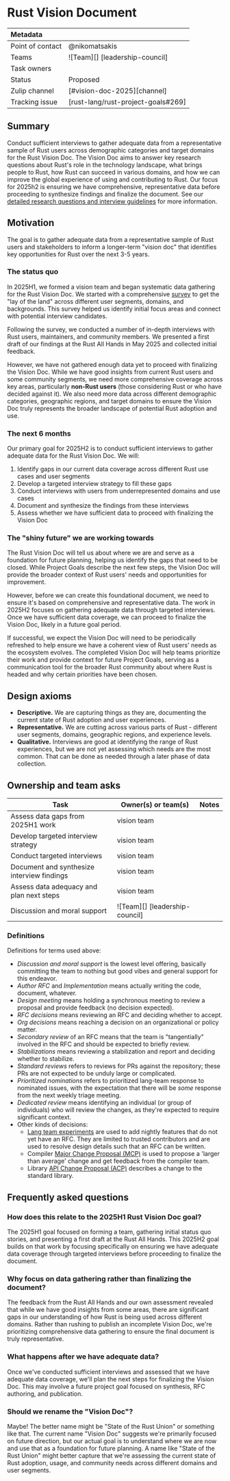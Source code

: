 # Rust Vision Document

| Metadata           |                                    |
| :--                | :--                                |
| Point of contact   | @nikomatsakis                      |
| Teams              | ![Team][] [leadership-council]     |
| Task owners        | <!-- TASK OWNERS -->               |
| Status             | Proposed                           |
| Zulip channel      | [#vision-doc-2025][channel]        |
| Tracking issue     | [rust-lang/rust-project-goals#269] |

## Summary

Conduct sufficient interviews to gather adequate data from a representative sample of Rust users across demographic categories and target domains for the Rust Vision Doc. The Vision Doc aims to answer key research questions about Rust's role in the technology landscape, what brings people to Rust, how Rust can succeed in various domains, and how we can improve the global experience of using and contributing to Rust. Our focus for 2025h2 is ensuring we have comprehensive, representative data before proceeding to synthesize findings and finalize the document. See our [detailed research questions and interview guidelines](https://hackmd.io/@rust-vision-doc/SJqfqrUikl) for more information.

## Motivation

The goal is to gather adequate data from a representative sample of Rust users and stakeholders to inform a longer-term "vision doc" that identifies key opportunities for Rust over the next 3-5 years.

### The status quo

In 2025H1, we formed a vision team and began systematic data gathering for the Rust Vision Doc. We started with a comprehensive [survey](https://blog.rust-lang.org/2025/04/04/vision-doc-survey/) to get the "lay of the land" across different user segments, domains, and backgrounds. This survey helped us identify initial focus areas and connect with potential interview candidates.

Following the survey, we conducted a number of in-depth interviews with Rust users, maintainers, and community members. We presented a first draft of our findings at the Rust All Hands in May 2025 and collected initial feedback.

However, we have not gathered enough data yet to proceed with finalizing the Vision Doc. While we have good insights from current Rust users and some community segments, we need more comprehensive coverage across key areas, particularly **non-Rust users** (those considering Rust or who have decided against it). We also need more data across different demographic categories, geographic regions, and target domains to ensure the Vision Doc truly represents the broader landscape of potential Rust adoption and use.

### The next 6 months

Our primary goal for 2025H2 is to conduct sufficient interviews to gather adequate data for the Rust Vision Doc. We will:

1. Identify gaps in our current data coverage across different Rust use cases and user segments
2. Develop a targeted interview strategy to fill these gaps
3. Conduct interviews with users from underrepresented domains and use cases
4. Document and synthesize the findings from these interviews
5. Assess whether we have sufficient data to proceed with finalizing the Vision Doc

### The "shiny future" we are working towards

The Rust Vision Doc will tell us about where we are and serve as a foundation for future planning, helping us identify the gaps that need to be closed. While Project Goals describe the next few steps, the Vision Doc will provide the broader context of Rust users' needs and opportunities for improvement.

However, before we can create this foundational document, we need to ensure it's based on comprehensive and representative data. The work in 2025H2 focuses on gathering adequate data through targeted interviews. Once we have sufficient data coverage, we can proceed to finalize the Vision Doc, likely in a future goal period.

If successful, we expect the Vision Doc will need to be periodically refreshed to help ensure we have a coherent view of Rust users' needs as the ecosystem evolves. The completed Vision Doc will help teams prioritize their work and provide context for future Project Goals, serving as a communication tool for the broader Rust community about where Rust is headed and why certain priorities have been chosen.

## Design axioms

* **Descriptive.** We are capturing things as they are, documenting the current state of Rust adoption and user experiences.
* **Representative.** We are cutting across various parts of Rust - different user segments, domains, geographic regions, and experience levels.
* **Qualitative.** Interviews are good at identifying the range of Rust experiences, but we are not yet assessing which needs are the most common. That can be done as needed through a later phase of data collection.

## Ownership and team asks

| Task                                                   | Owner(s) or team(s)            | Notes                                    |
|--------------------------------------------------------|--------------------------------|------------------------------------------|
| Assess data gaps from 2025H1 work                     | vision team                    |                                          |
| Develop targeted interview strategy                    | vision team                    |                                          |
| Conduct targeted interviews                            | vision team                    |                                          |
| Document and synthesize interview findings             | vision team                    |                                          |
| Assess data adequacy and plan next steps               | vision team                    |                                          |
| Discussion and moral support                           | ![Team][] [leadership-council] |                                          |

### Definitions

Definitions for terms used above:

* *Discussion and moral support* is the lowest level offering, basically committing the team to nothing but good vibes and general support for this endeavor.
* *Author RFC* and *Implementation* means actually writing the code, document, whatever.
* *Design meeting* means holding a synchronous meeting to review a proposal and provide feedback (no decision expected).
* *RFC decisions* means reviewing an RFC and deciding whether to accept.
* *Org decisions* means reaching a decision on an organizational or policy matter.
* *Secondary review* of an RFC means that the team is "tangentially" involved in the RFC and should be expected to briefly review.
* *Stabilizations* means reviewing a stabilization and report and deciding whether to stabilize.
* *Standard reviews* refers to reviews for PRs against the repository; these PRs are not expected to be unduly large or complicated.
* *Prioritized nominations* refers to prioritized lang-team response to nominated issues, with the expectation that there will be *some* response from the next weekly triage meeting.
* *Dedicated review* means identifying an individual (or group of individuals) who will review the changes, as they're expected to require significant context.
* Other kinds of decisions:
    * [Lang team experiments](https://lang-team.rust-lang.org/how_to/experiment.html) are used to add nightly features that do not yet have an RFC. They are limited to trusted contributors and are used to resolve design details such that an RFC can be written.
    * Compiler [Major Change Proposal (MCP)](https://forge.rust-lang.org/compiler/mcp.html) is used to propose a 'larger than average' change and get feedback from the compiler team.
    * Library [API Change Proposal (ACP)](https://std-dev-guide.rust-lang.org/development/feature-lifecycle.html) describes a change to the standard library.

## Frequently asked questions

### How does this relate to the 2025H1 Rust Vision Doc goal?

The 2025H1 goal focused on forming a team, gathering initial status quo stories, and presenting a first draft at the Rust All Hands. This 2025H2 goal builds on that work by focusing specifically on ensuring we have adequate data coverage through targeted interviews before proceeding to finalize the document.

### Why focus on data gathering rather than finalizing the document?

The feedback from the Rust All Hands and our own assessment revealed that while we have good insights from some areas, there are significant gaps in our understanding of how Rust is being used across different domains. Rather than rushing to publish an incomplete Vision Doc, we're prioritizing comprehensive data gathering to ensure the final document is truly representative.

### What happens after we have adequate data?

Once we've conducted sufficient interviews and assessed that we have adequate data coverage, we'll plan the next steps for finalizing the Vision Doc. This may involve a future project goal focused on synthesis, RFC authoring, and publication.

### Should we rename the "Vision Doc"?

Maybe! The better name might be "State of the Rust Union" or something like that. The current name "Vision Doc" suggests we're primarily focused on future direction, but our actual goal is to understand where we are now and use that as a foundation for future planning. A name like "State of the Rust Union" might better capture that we're assessing the current state of Rust adoption, usage, and community needs across different domains and user segments.
